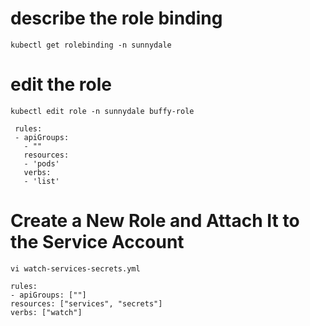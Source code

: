 
# describe the role binding 
```
kubectl get rolebinding -n sunnydale
```

# edit the role 
```
kubectl edit role -n sunnydale buffy-role
```

```
 rules:
 - apiGroups:
   - ""
   resources:
   - 'pods'
   verbs:
   - 'list'
   ```

   # Create a New Role and Attach It to the Service Account

   ```
   vi watch-services-secrets.yml
   ```
   ```
   rules:
- apiGroups: [""]
  resources: ["services", "secrets"]
  verbs: ["watch"]
  ```

  